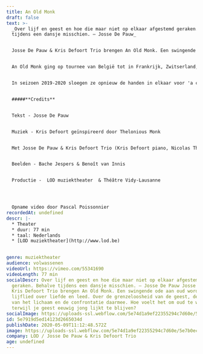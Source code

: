 ```yaml
---
title: An Old Monk
draft: false
text: >-
  _Over lijf en geest en hoe die maar niet op elkaar afgestemd geraken. Behalve
  tijdens een dansje misschien. – Josse De Pauw_


  Josse De Pauw & Kris Defoort Trio brengen An Old Monk. Een swingende ode aan oud worden, een lijflied over liefde en leed. Over de grenzeloosheid van de geest, de grenzen van het lichaam en de confrontatie daarmee. Hoe voelt het om oud te worden terwijl je geest eeuwig jong lijkt te blijven?


  An Old Monk ging op tournee van België tot in Frankrijk, Zwitserland, Nederland, Spanje, Oost-Europa en Brazilië. En in deze bizarre tijden, tot in uw eigen kot.


  In seizoen 2019-2020 sloegen ze opnieuw de handen in elkaar voor 'a concert called landscape'. Volgend seizoen is de voorstelling opnieuw te zien op tournee in binnen-en buitenland. Volg de speeldata op [www.lod.be](http://www.lod.be).


  #####**Credits**


  Tekst - Josse De Pauw


  Muziek - Kris Defoort geïnspireerd door Thelonious Monk


  Met Josse De Pauw & Kris Defoort Trio (Kris Defoort piano, Nicolas Thys elektrische bas, Lander Gyselinck drums)


  Beelden - Bache Jespers & Benoît van Innis


  Productie -  LOD muziektheater  & Théâtre Vidy-Lausanne




  Opname video door Pascal Poissonnier
recordedAt: undefined
descr: |-
  * Theater
  * duur: 77 min
  * taal: Nederlands
  * [LOD muziektheater](http://www.lod.be)

  ‍
genre: muziektheater
audience: volwassenen
videoUrl: https://vimeo.com/55341690
videoLength: 77 min
socialDescr: Over lijf en geest en hoe die maar niet op elkaar afgestemd
  geraken. Behalve tijdens een dansje misschien. – Josse De Pauw Josse De Pauw &
  Kris Defoort Trio brengen An Old Monk. Een swingende ode aan oud worden, een
  lijflied over liefde en leed. Over de grenzeloosheid van de geest, de grenzen
  van het lichaam en de confrontatie daarmee. Hoe voelt het om oud te worden
  terwijl je geest eeuwig jong lijkt te blijven?
socialImage: https://uploads-ssl.webflow.com/5e74d1a9ef22355294c7d60e/5e7917026d28a4095d0691cb_LOD_%20AnOldMonkVDE_8797.jpg
id: 5e7919d5ed14123d2665034d
publishDate: 2020-05-09T11:12:48.572Z
image: https://uploads-ssl.webflow.com/5e74d1a9ef22355294c7d60e/5e7b0ec510466d148c702003_LOD_%20AnOldMonkVDE_8797.jpg
company: LOD / Josse De Pauw & Kris Defoort Trio
age: undefined
---
```

